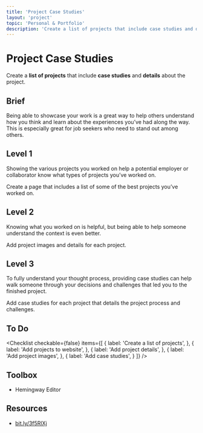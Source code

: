 ```yaml
---
title: 'Project Case Studies'
layout: 'project'
topic: 'Personal & Portfolio'
description: 'Create a list of projects that include case studies and details about the project.'
---
```




<ProjectHeader>

# Project Case Studies

Create a <strong className="color-blue">list of projects</strong> that include <strong className="color-purple">case studies</strong> and <strong className="color-purple">details</strong> about the project.

</ProjectHeader>

<ProjectContent>

## Brief

Being able to showcase your work is a great way to help others understand how you think and learn about the experiences you’ve had along the way. This is especially great for job seekers who need to stand out among others.

## Level 1

Showing the various projects you worked on help a potential employer or collaborator know what types of projects you’ve worked on.

Create a page that includes a list of some of the best projects you’ve worked on.

<LoginRequired>

## Level 2

Knowing what you worked on is helpful, but being able to help someone understand the context is even better.

Add project images and details for each project.

## Level 3

To fully understand your thought process, providing case studies can help walk someone through your decisions and challenges that led you to the finished project.

Add case studies for each project that details the project process and challenges.

</LoginRequired>

</ProjectContent>

<ProjectSidebar>

## To Do

<Checklist checkable={false} items={[
  {
    label: 'Create a list of projects',
  },
  {
    label: 'Add projects to website',
  },
  {
    label: 'Add project details',
  },
  {
    label: 'Add project images',
  },
  {
    label: 'Add case studies',
  }
]} />

## Toolbox
- Hemingway Editor

## Resources
- [bit.ly/3f5RlXj](https://bit.ly/3f5RlXj)

</ProjectSidebar>
